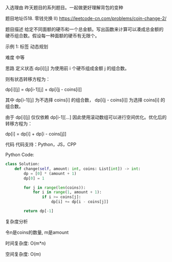 入选理由
昨天题目的系列题目。一起做更好理解背包的变种

题目地址(518. 零钱兑换 II)
https://leetcode-cn.com/problems/coin-change-2/

题目描述
给定不同面额的硬币和一个总金额。写出函数来计算可以凑成总金额的硬币组合数。假设每一种面额的硬币有无限个。

示例 1:
标签
动态规划

难度
中等

思路
定义状态 dp[i][j] 为使用前 i 个硬币组成金额 j 的组合数。

则有状态转移方程为：

dp[i][j] = dp[i-1][j] + dp[i]j - coins[i]]

其中 dp[i-1][j] 为不选择 coins[i] 的组合数， dp[i]j - coins[i]] 为选择 coins[i] 的组合数。

由于 dp[i][j] 仅仅依赖 dp[i-1][...] 因此使用滚动数组可以进行空间优化。优化后的转移方程为：

dp[i] = dp[i] + dp[i - coins[j]]

代码
代码支持：Python，JS，CPP

Python Code:
```python
class Solution:
    def change(self, amount: int, coins: List[int]) -> int:
        dp = [0] * (amount + 1)
        dp[0] = 1

        for j in range(len(coins)):
            for i in range(1, amount + 1):
                if i >= coins[j]:
                    dp[i] += dp[i - coins[j]]

        return dp[-1]
```
复杂度分析

令n是coins的数量, m是amount

时间复杂度: O(m*n)

空间复杂度: O(m)
